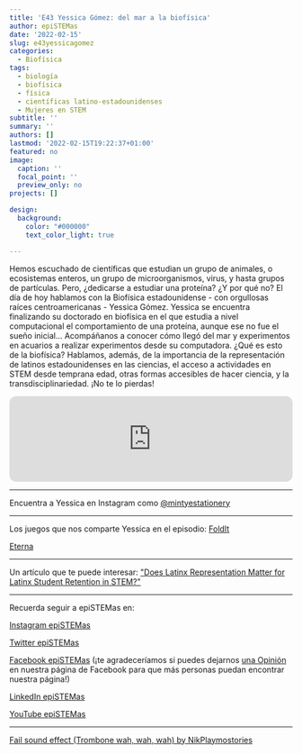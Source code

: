 ```yaml
---
title: 'E43 Yessica Gómez: del mar a la biofísica'
author: epiSTEMas
date: '2022-02-15'
slug: e43yessicagomez
categories:
  - Biofísica
tags:
  - biología
  - biofísica
  - física
  - científicas latino-estadounidenses
  - Mujeres en STEM
subtitle: ''
summary: ''
authors: []
lastmod: '2022-02-15T19:22:37+01:00'
featured: no
image:
  caption: ''
  focal_point: ''
  preview_only: no
projects: []

design:
  background:
    color: "#000000"
    text_color_light: true

---
```


Hemos escuchado de científicas que estudian un grupo de animales, o ecosistemas enteros, un grupo de microorganismos, virus, y hasta grupos de partículas. Pero, ¿dedicarse a estudiar una proteína? ¿Y por qué no? El día de hoy hablamos con la Biofísica estadounidense - con orgullosas raíces centroamericanas - Yessica Gómez. Yessica se encuentra finalizando su doctorado en biofísica en el que estudia a nivel computacional el comportamiento de una proteína, aunque ese no fue el sueño inicial... Acompáñanos a conocer cómo llegó del mar y experimentos en acuarios a realizar experimentos desde su computadora. ¿Qué es esto de la biofísica? Hablamos, además, de la importancia de la representación de latinos estadounidenses en las ciencias, el acceso a actividades en STEM desde temprana edad, otras formas accesibles de hacer ciencia, y la transdisciplinariedad. ¡No te lo pierdas!

<iframe style="border-radius:12px" src="https://open.spotify.com/embed/episode/7zuzjqiaAB2YYamqkTzyHl?utm_source=generator&theme=0" width="100%" height="152" frameBorder="0" allowfullscreen="" allow="autoplay; clipboard-write; encrypted-media; fullscreen; picture-in-picture" loading="lazy"></iframe>

- - - - -

Encuentra a Yessica en Instagram como [@mintyestationery](https://www.instagram.com/mintyestationery/)

- - - - -

Los juegos que nos comparte Yessica en el episodio:
[FoldIt](https://fold.it/)

[Eterna](https://eternagame.org/)

- - - - -

Un artículo que te puede interesar:
["Does Latinx Representation Matter for Latinx Student Retention in STEM?"](https://journals.sagepub.com/doi/full/10.1177/1538192718820532)

- - - - -

Recuerda seguir a epiSTEMas en:

[Instagram epiSTEMas](https://www.instagram.com/epistemas/)  

[Twitter epiSTEMas](https://twitter.com/epiSTEMas_Pod)

[Facebook epiSTEMas](https://www.facebook.com/epiSTEMasPod) (¡te agradeceríamos si puedes dejarnos [una Opinión](https://www.facebook.com/epiSTEMasPod/reviews/) en nuestra página de Facebook para que más personas puedan encontrar nuestra página!)

[LinkedIn epiSTEMas](https://www.linkedin.com/company/epistemas-podcast/)

[YouTube epiSTEMas](https://www.youtube.com/@epistemaspodcast)

- - - - -

[Fail sound effect (Trombone wah, wah, wah) by NikPlaymostories](https://freesound.org/people/NikPlaymostories/sounds/563850/)